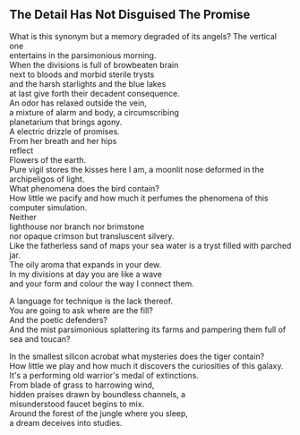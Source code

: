 The Detail Has Not Disguised The Promise
----------------------------------------
What is this synonym but a memory degraded of its angels? The vertical one  
entertains in the parsimonious morning.  
When the divisions is full of browbeaten brain  
next to bloods and morbid sterile trysts  
and the harsh starlights and the blue lakes  
at last give forth their decadent consequence.  
An odor has relaxed outside the vein,  
a mixture of alarm and body, a circumscribing  
planetarium that brings agony.  
A electric drizzle of promises.  
From her breath and her hips  
reflect  
Flowers of the earth.  
Pure vigil stores the kisses here I am, a moonlit nose deformed in the archipeligos of light.  
What phenomena does the bird contain?  
How little we pacify and how much it perfumes the phenomena of this computer simulation.  
Neither  
lighthouse nor branch nor brimstone  
nor opaque crimson but transluscent silvery.  
Like the fatherless sand of maps your sea water is a tryst filled with parched jar.  
The oily aroma that expands in your dew.  
In my divisions at day you are like a wave  
and your form and colour the way I connect them.  
  
A language for technique is the lack thereof.  
You are going to ask where are the fill?  
And the poetic defenders?  
And the mist parsimonious splattering its farms and pampering them full of  
sea and toucan?  
  
In the smallest silicon acrobat what mysteries does the tiger contain?  
How little we play and how much it discovers the curiosities of this galaxy.  
It's a performing old warrior's medal of extinctions.  
From blade of grass to harrowing wind,  
hidden praises drawn by boundless channels, a  
misunderstood faucet begins to mix.  
Around the forest of the jungle where you sleep,  
a dream deceives into studies.  
